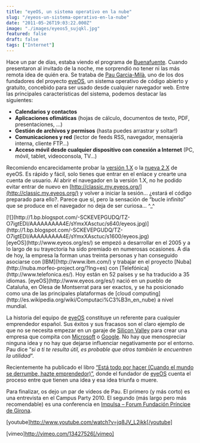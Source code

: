 ```yaml
---
title: "eyeOS, un sistema operativo en la nube"
slug: "/eyeos-un-sistema-operativo-en-la-nube"
date: "2011-05-26T19:03:22.000Z"
image: "./images/eyeos5_sujqkl.jpg"
featured: false
draft: false
tags: ["Internet"]
---
```



Hace un par de días, estaba viendo el programa de [Buenafuente](http://www.buenafuente.lasexta.com/). Cuando presentaron al invitado de la noche, me sorprendió no tener ni las más remota idea de quién era. Se trataba de [Pau Garcia-Milà](http://pau.garcia-mila.com/), uno de los dos fundadores del proyecto [eyeOS](http://www.eyeos.org/es/), un sistema operativo de código abierto y gratuito, concebido para ser usado desde cualquier navegador web. Entre las principales características del sistema, podemos destacar las siguientes:

- **Calendarios y contactos**
- **Aplicaciones ofimáticas** (hojas de cálculo, documentos de texto, PDF, presentaciones, …)
- **Gestión de archivos y permisos** (hasta puedes arrastrar y soltar!)
- **Comunicaciones y red** (lector de feeds RSS, navegador, mensajería interna, cliente FTP…)
- **Acceso móvil desde cualquier dispositivo con conexión a Internet** (PC, móvil, tablet, videoconsola, TV…)

Recomiendo encarecidamente probar la [versión 1.X](http://classic.my.eyeos.org/) o la [nueva 2.X](http://new.my.eyeos.org/) de eyeOS. Es rápido y fácil, solo tienes que entrar en el enlace y crearte una cuenta de usuario. Al abrir el navegador en la versión 1.X, no he podido evitar entrar de nuevo en [http://classic.my.eyeos.org/](http://classic.my.eyeos.org/) y volver a iniciar la sesión… ¿estará el código preparado para ello?. Parece que sí, pero la sensación de “bucle infinito” que se produce en el navegador no deja de ser curiosa… ^_^

<div>[![](http://1.bp.blogspot.com/-SCKEVEPGUDQ/TZ-O7igtEDI/AAAAAAAAA4E/sYmxXAsctuc/s640/eyeos.jpg)](http://1.bp.blogspot.com/-SCKEVEPGUDQ/TZ-O7igtEDI/AAAAAAAAA4E/sYmxXAsctuc/s1600/eyeos.jpg)</div>[eyeOS](http://www.eyeos.org/es/) se empezó a desarrollar en el 2005 y a lo largo de su trayectoria ha sido premiado en numerosas ocasiones. A día de hoy, la empresa la forman unas treinta personas y han conseguido asociarse con [IBM](http://www.ibm.com/) y trabajar en el proyecto [Nuba](http://nuba.morfeo-project.org/?lng=es) con [Telefónica](http://www.telefonica.es/). Hoy están en 52 países y se ha traducido a 35 idiomas. [eyeOS](http://www.eyeos.org/es/) nació en un pueblo de Cataluña, en Olesa de Montserrat para ser exactos, y se ha posicionado como una de las principales plataformas de [cloud computing](http://es.wikipedia.org/wiki/Computaci%C3%B3n_en_nube) a nivel mundial.

La historia del equipo de [eyeOS](http://www.eyeos.org/es/) constituye un referente para cualquier emprendedor español. Sus éxitos y sus fracasos son el claro ejemplo de que no se necesita empezar en un garaje de [Silicon Valley](http://es.wikipedia.org/wiki/Silicon_Valley) para crear una empresa que compita con [Microsoft](http://www.microsoft.com/) o [Google](http://www.google.com/). No hay que menospreciar ninguna idea y no hay que dejarse influenciar negativamente por el entorno. Pau dice “*si a ti te resulta útil, es probable que otros también le encuentren la utilidad*“.

Recientemente ha publicado el libro [“Está todo por hacer (Cuando el mundo se derrumbe, hazte emprendedor)”](http://pau.garcia-mila.com/2011/esta-todo-por-hacer/), donde el fundador de [eyeOS](http://www.eyeos.org/es/) cuenta el proceso entre que tienen una idea y esa idea triunfa o muere.

Para finalizar, os dejo un par de vídeos de Pau. El primero (y más corto) es una entrevista en el Campus Party 2010. El segundo (más largo pero más recomendable) es una conferencia en [Impulsa – Forum Fundación Príncipe de Girona](http://es.fundacioprincepdegirona.org/impulsa/).

[youtube]http://www.youtube.com/watch?v=jq8JV_L2jkk[/youtube]

[vimeo]http://vimeo.com/13427526[/vimeo]



